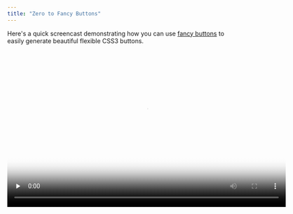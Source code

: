 ```yaml
---
title: "Zero to Fancy Buttons"
---
```


Here's a quick screencast demonstrating how you can use [fancy buttons](http://github.com/imathis/fancy-buttons) to easily generate beautiful flexible CSS3 buttons.

<video width="640" height="360" preload="none" controls poster="http://s3.imathis.com/video/zero-to-fancy-buttons.png">
  <source src="http://s3.imathis.com/video/zero-to-fancy-buttons.mp4" type='video/mp4; codecs="avc1.42E01E, mp4a.40.2"'/>
</video>